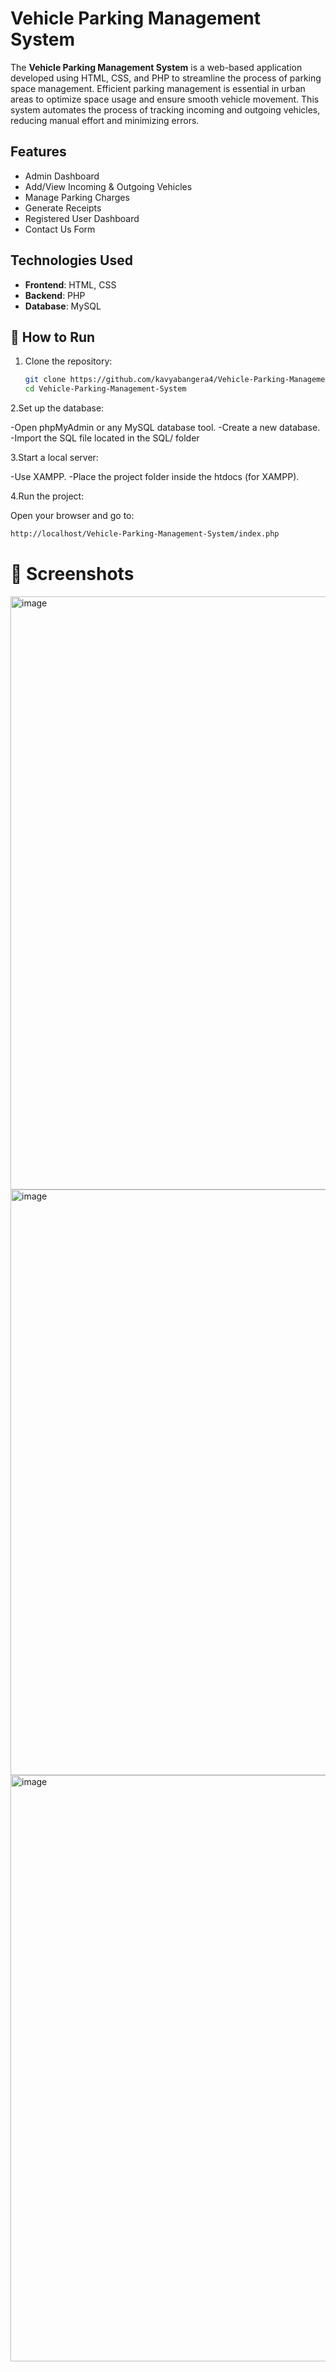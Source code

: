 # Vehicle Parking Management System
The **Vehicle Parking Management System** is a web-based application developed using
HTML, CSS, and PHP to streamline the process of parking space management. Efficient
parking management is essential in urban areas to optimize space usage and ensure smooth
vehicle movement. This system automates the process of tracking incoming and outgoing
vehicles, reducing manual effort and minimizing errors.

## **Features**

- Admin Dashboard
- Add/View Incoming & Outgoing Vehicles
- Manage Parking Charges
- Generate Receipts
- Registered User Dashboard
- Contact Us Form

## Technologies Used

- **Frontend**: HTML, CSS
- **Backend**: PHP
- **Database**: MySQL

## 🚀 How to Run
1. Clone the repository:
   ```bash
   git clone https://github.com/kavyabangera4/Vehicle-Parking-Management-System.git
   cd Vehicle-Parking-Management-System
   ```
 2.Set up the database:

   -Open phpMyAdmin or any MySQL database tool.
   -Create a new database.
   -Import the SQL file located in the SQL/ folder

 3.Start a local server:

   -Use XAMPP.
   -Place the project folder inside the htdocs (for XAMPP).

 4.Run the project:

   Open your browser and go to:
   ```bash
   http://localhost/Vehicle-Parking-Management-System/index.php
   ```

# 📸 Screenshots
<img width="949" alt="image" src="https://github.com/user-attachments/assets/e505f2d8-a4b8-46d7-ba96-41fd13e4741d" />
<img width="937" alt="image" src="https://github.com/user-attachments/assets/a975aefd-1218-4906-88a8-30bf5b78a170" />
<img width="938" alt="image" src="https://github.com/user-attachments/assets/15bf1e8e-fa67-43ec-a4ef-ad657b2991cb" />




